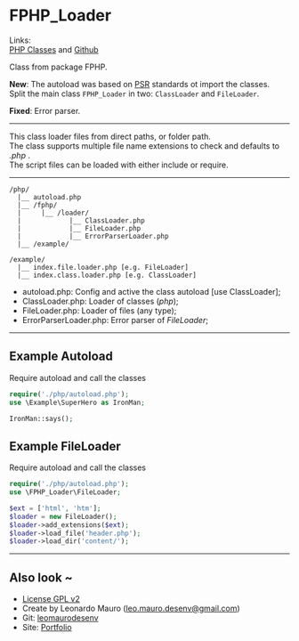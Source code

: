 # FPHP_Loader #

Links:      
[PHP Classes](http://www.phpclasses.org/fphp_loader) and [Github](https://github.com/leomaurodesenv/FPHP_Loader/)
   
Class from package FPHP.   

**New**: The autoload was based on [PSR](http://www.phptherightway.com/) standards ot import the classes.   
Split the main class `FPHP_Loader` in two: `ClassLoader` and `FileLoader`.   

**Fixed**: Error parser.   
   
___
   
This class loader files from direct paths, or folder path.   
The class supports multiple file name extensions to check and defaults to *.php* .   
The script files can be loaded with either include or require.   
   
___
   
```
/php/
  |__ autoload.php
  |__ /fphp/
  |     |__ /loader/
  |            |__ ClassLoader.php
  |            |__ FileLoader.php
  |            |__ ErrorParserLoader.php
  |__ /example/

/example/
  |__ index.file.loader.php [e.g. FileLoader]
  |__ index.class.loader.php [e.g. ClassLoader]

```
   
* autoload.php: Config and active the class autoload [use ClassLoader];   
* ClassLoader.php: Loader of classes (*php*);   
* FileLoader.php: Loader of files (any type);  
* ErrorParserLoader.php: Error parser of *FileLoader*;  
   
___
   
## Example Autoload   
Require autoload and call the classes   
   
```php
require('./php/autoload.php');
use \Example\SuperHero as IronMan;

IronMan::says();
```
   
## Example FileLoader   
Require autoload and call the classes   
   
```php
require('./php/autoload.php');
use \FPHP_Loader\FileLoader;

$ext = ['html', 'htm'];
$loader = new FileLoader();
$loader->add_extensions($ext);
$loader->load_file('header.php');
$loader->load_dir('content/');
```
   
___
   
   
## Also look ~  	
* [License GPL v2](https://www.gnu.org/licenses/old-licenses/gpl-2.0.html)
* Create by Leonardo Mauro (leo.mauro.desenv@gmail.com)
* Git: [leomaurodesenv](https://github.com/leomaurodesenv/)
* Site: [Portfolio](http://leonardomauro.com/portfolio/)

